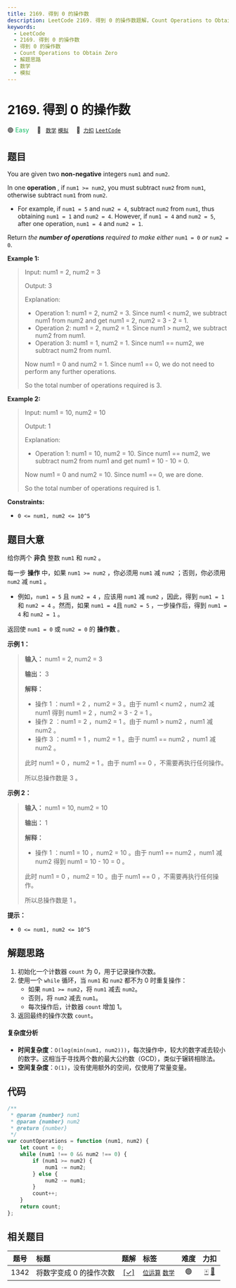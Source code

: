 ```yaml
---
title: 2169. 得到 0 的操作数
description: LeetCode 2169. 得到 0 的操作数题解，Count Operations to Obtain Zero，包含解题思路、复杂度分析以及完整的 JavaScript 代码实现。
keywords:
  - LeetCode
  - 2169. 得到 0 的操作数
  - 得到 0 的操作数
  - Count Operations to Obtain Zero
  - 解题思路
  - 数学
  - 模拟
---
```


# 2169. 得到 0 的操作数

🟢 <font color=#15bd66>Easy</font>&emsp; 🔖&ensp; [`数学`](/tag/math.md) [`模拟`](/tag/simulation.md)&emsp; 🔗&ensp;[`力扣`](https://leetcode.cn/problems/count-operations-to-obtain-zero) [`LeetCode`](https://leetcode.com/problems/count-operations-to-obtain-zero)

## 题目

You are given two **non-negative** integers `num1` and `num2`.

In one **operation** , if `num1 >= num2`, you must subtract `num2` from
`num1`, otherwise subtract `num1` from `num2`.

- For example, if `num1 = 5` and `num2 = 4`, subtract `num2` from `num1`, thus obtaining `num1 = 1` and `num2 = 4`. However, if `num1 = 4` and `num2 = 5`, after one operation, `num1 = 4` and `num2 = 1`.

Return _the **number of operations** required to make either_ `num1 = 0` _or_
`num2 = 0`.

**Example 1:**

> Input: num1 = 2, num2 = 3
>
> Output: 3
>
> Explanation:
>
> - Operation 1: num1 = 2, num2 = 3. Since num1 < num2, we subtract num1 from num2 and get num1 = 2, num2 = 3 - 2 = 1.
> - Operation 2: num1 = 2, num2 = 1. Since num1 > num2, we subtract num2 from num1.
> - Operation 3: num1 = 1, num2 = 1. Since num1 == num2, we subtract num2 from num1.
>
> Now num1 = 0 and num2 = 1. Since num1 == 0, we do not need to perform any further operations.
>
> So the total number of operations required is 3.

**Example 2:**

> Input: num1 = 10, num2 = 10
>
> Output: 1
>
> Explanation:
>
> - Operation 1: num1 = 10, num2 = 10. Since num1 == num2, we subtract num2 from num1 and get num1 = 10 - 10 = 0.
>
> Now num1 = 0 and num2 = 10. Since num1 == 0, we are done.
>
> So the total number of operations required is 1.

**Constraints:**

- `0 <= num1, num2 <= 10^5`

## 题目大意

给你两个 **非负** 整数 `num1` 和 `num2` 。

每一步 **操作** 中，如果 `num1 >= num2` ，你必须用 `num1` 减 `num2` ；否则，你必须用 `num2` 减 `num1`
。

- 例如，`num1 = 5` 且 `num2 = 4` ，应该用 `num1` 减 `num2` ，因此，得到 `num1 = 1` 和 `num2 = 4` 。然而，如果 `num1 = 4`且 `num2 = 5` ，一步操作后，得到 `num1 = 4` 和 `num2 = 1` 。

返回使 `num1 = 0` 或 `num2 = 0` 的 **操作数** 。

**示例 1：**

> **输入：** num1 = 2, num2 = 3
>
> **输出：** 3
>
> **解释：**
>
> - 操作 1 ：num1 = 2 ，num2 = 3 。由于 num1 < num2 ，num2 减 num1 得到 num1 = 2 ，num2 = 3 - 2 = 1 。
> - 操作 2 ：num1 = 2 ，num2 = 1 。由于 num1 > num2 ，num1 减 num2 。
> - 操作 3 ：num1 = 1 ，num2 = 1 。由于 num1 == num2 ，num1 减 num2 。
>
> 此时 num1 = 0 ，num2 = 1 。由于 num1 == 0 ，不需要再执行任何操作。
>
> 所以总操作数是 3 。

**示例 2：**

> **输入：** num1 = 10, num2 = 10
>
> **输出：** 1
>
> **解释：**
>
> - 操作 1 ：num1 = 10 ，num2 = 10 。由于 num1 == num2 ，num1 减 num2 得到 num1 = 10 - 10 = 0 。
>
> 此时 num1 = 0 ，num2 = 10 。由于 num1 == 0 ，不需要再执行任何操作。
>
> 所以总操作数是 1 。

**提示：**

- `0 <= num1, num2 <= 10^5`

## 解题思路

1. 初始化一个计数器 `count` 为 0，用于记录操作次数。
2. 使用一个 `while` 循环，当 `num1` 和 `num2` 都不为 0 时重复操作：
   - 如果 `num1 >= num2`，将 `num1` 减去 `num2`。
   - 否则，将 `num2` 减去 `num1`。
   - 每次操作后，计数器 `count` 增加 1。
3. 返回最终的操作次数 `count`。

#### 复杂度分析

- **时间复杂度**：`O(log(min(num1, num2)))`，每次操作中，较大的数字减去较小的数字。这相当于寻找两个数的最大公约数（GCD），类似于辗转相除法。
- **空间复杂度**：`O(1)`，没有使用额外的空间，仅使用了常量变量。

## 代码

```javascript
/**
 * @param {number} num1
 * @param {number} num2
 * @return {number}
 */
var countOperations = function (num1, num2) {
	let count = 0;
	while (num1 !== 0 && num2 !== 0) {
		if (num1 >= num2) {
			num1 -= num2;
		} else {
			num2 -= num1;
		}
		count++;
	}
	return count;
};
```

## 相关题目

<!-- prettier-ignore -->
| 题号 | 标题 | 题解 | 标签 | 难度 | 力扣 |
| :------: | :------ | :------: | :------ | :------: | :------: |
| 1342 | 将数字变成 0 的操作次数 | [[✓]](/problem/1342.md) |  [`位运算`](/tag/bit-manipulation.md) [`数学`](/tag/math.md) | 🟢 | [🀄️](https://leetcode.cn/problems/number-of-steps-to-reduce-a-number-to-zero) [🔗](https://leetcode.com/problems/number-of-steps-to-reduce-a-number-to-zero) |